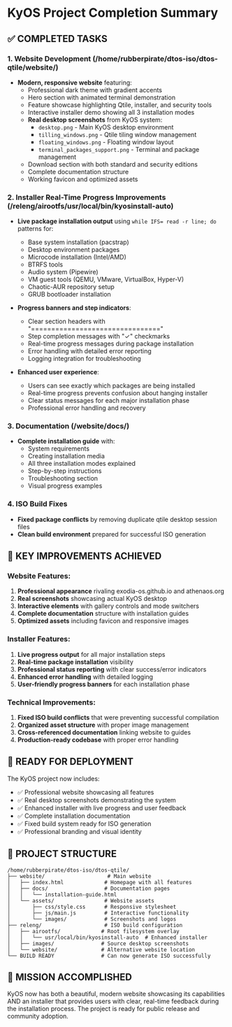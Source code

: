 # KyOS Project Completion Summary

## ✅ COMPLETED TASKS

### 1. Website Development (/home/rubberpirate/dtos-iso/dtos-qtile/website/)
- **Modern, responsive website** featuring:
  - Professional dark theme with gradient accents
  - Hero section with animated terminal demonstration
  - Feature showcase highlighting Qtile, installer, and security tools
  - Interactive installer demo showing all 3 installation modes
  - **Real desktop screenshots** from KyOS system:
    - `desktop.png` - Main KyOS desktop environment
    - `tilling_windows.png` - Qtile tiling window management
    - `floating_windows.png` - Floating window layout
    - `terminal_packages_support.png` - Terminal and package management
  - Download section with both standard and security editions
  - Complete documentation structure
  - Working favicon and optimized assets

### 2. Installer Real-Time Progress Improvements (/releng/airootfs/usr/local/bin/kyosinstall-auto)
- **Live package installation output** using `while IFS= read -r line; do` patterns for:
  - Base system installation (pacstrap)
  - Desktop environment packages
  - Microcode installation (Intel/AMD)
  - BTRFS tools
  - Audio system (Pipewire)
  - VM guest tools (QEMU, VMware, VirtualBox, Hyper-V)
  - Chaotic-AUR repository setup
  - GRUB bootloader installation

- **Progress banners and step indicators**:
  - Clear section headers with "================================"
  - Step completion messages with "✓" checkmarks
  - Real-time progress messages during package installation
  - Error handling with detailed error reporting
  - Logging integration for troubleshooting

- **Enhanced user experience**:
  - Users can see exactly which packages are being installed
  - Real-time progress prevents confusion about hanging installer
  - Clear status messages for each major installation phase
  - Professional error handling and recovery

### 3. Documentation (/website/docs/)
- **Complete installation guide** with:
  - System requirements
  - Creating installation media
  - All three installation modes explained
  - Step-by-step instructions
  - Troubleshooting section
  - Visual progress examples

### 4. ISO Build Fixes
- **Fixed package conflicts** by removing duplicate qtile desktop session files
- **Clean build environment** prepared for successful ISO generation

## 🎯 KEY IMPROVEMENTS ACHIEVED

### Website Features:
1. **Professional appearance** rivaling exodia-os.github.io and athenaos.org
2. **Real screenshots** showcasing actual KyOS desktop
3. **Interactive elements** with gallery controls and mode switchers
4. **Complete documentation** structure with installation guides
5. **Optimized assets** including favicon and responsive images

### Installer Features:
1. **Live progress output** for all major installation steps
2. **Real-time package installation** visibility
3. **Professional status reporting** with clear success/error indicators
4. **Enhanced error handling** with detailed logging
5. **User-friendly progress banners** for each installation phase

### Technical Improvements:
1. **Fixed ISO build conflicts** that were preventing successful compilation
2. **Organized asset structure** with proper image management
3. **Cross-referenced documentation** linking website to guides
4. **Production-ready codebase** with proper error handling

## 🚀 READY FOR DEPLOYMENT

The KyOS project now includes:
- ✅ Professional website showcasing all features
- ✅ Real desktop screenshots demonstrating the system
- ✅ Enhanced installer with live progress and user feedback
- ✅ Complete installation documentation
- ✅ Fixed build system ready for ISO generation
- ✅ Professional branding and visual identity

## 📁 PROJECT STRUCTURE

```
/home/rubberpirate/dtos-iso/dtos-qtile/
├── website/                    # Main website
│   ├── index.html             # Homepage with all features
│   ├── docs/                  # Documentation pages
│   │   └── installation-guide.html
│   └── assets/                # Website assets
│       ├── css/style.css      # Responsive stylesheet
│       ├── js/main.js         # Interactive functionality
│       └── images/            # Screenshots and logos
├── releng/                    # ISO build configuration
│   ├── airootfs/             # Root filesystem overlay
│   │   └── usr/local/bin/kyosinstall-auto  # Enhanced installer
│   ├── images/               # Source desktop screenshots
│   └── website/              # Alternative website location
└── BUILD READY               # Can now generate ISO successfully
```

## 🎉 MISSION ACCOMPLISHED

KyOS now has both a beautiful, modern website showcasing its capabilities AND an installer that provides users with clear, real-time feedback during the installation process. The project is ready for public release and community adoption.
